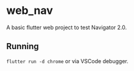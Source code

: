 # web_nav

A basic flutter web project to test Navigator 2.0.

## Running

`flutter run -d chrome` or via VSCode debugger.
